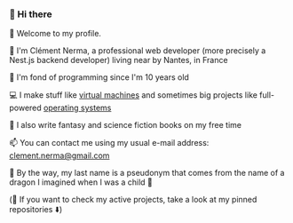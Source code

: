 ### 👋 Hi there

👋 Welcome to my profile.

🙂 I'm Clément Nerma, a professional web developer (more precisely a Nest.js backend developer) living near by Nantes, in France

👦 I'm fond of programming since I'm 10 years old

💻 I make stuff like [virtual machines](https://github.com/ClementNerma/MRVM) and sometimes big projects like full-powered [operating systems](https://github.com/ClementNerma/NightOS)

📖 I also write fantasy and science fiction books on my free time

📫 You can contact me using my usual e-mail address: [clement.nerma@gmail.com](mailto:clement.nerma@gmail.com)

🐉 By the way, my last name is a pseudonym that comes from the name of a dragon I imagined when I was a child 🐉

(👷 If you want to check my active projects, take a look at my pinned repositories ⬇️)

<!--
**ClementNerma/ClementNerma** is a ✨ _special_ ✨ repository because its `README.md` (this file) appears on your GitHub profile.

Here are some ideas to get you started:

- 🔭 I’m currently working on ...
- 🌱 I’m currently learning ...
- 👯 I’m looking to collaborate on ...
- 🤔 I’m looking for help with ...
- 💬 Ask me about ...
- 📫 How to reach me: ...
- 😄 Pronouns: ...
- ⚡ Fun fact: ...
-->
